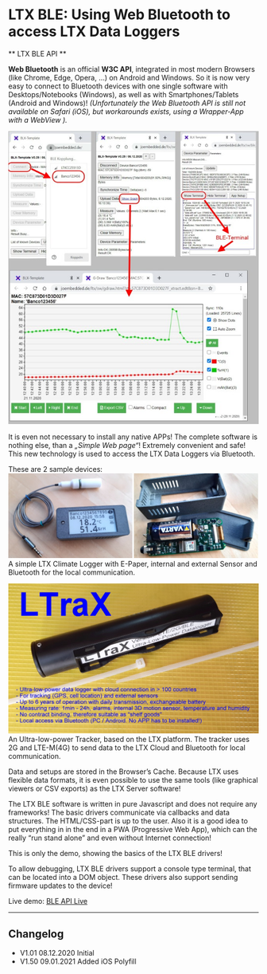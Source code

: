 # LTX BLE: Using Web Bluetooth to access LTX Data Loggers #
** LTX BLE API **

__Web Bluetooth__ is an official __W3C API__, integrated in most modern Browsers (like Chrome, Edge, Opera, …) 
on Android and Windows. So it is now very easy to connect to Bluetooth devices 
with one single software with Desktops/Notebooks (Windows), as well as with Smartphones/Tablets (Android and Windows)! 
_(Unfortunately the Web Bluetooth API is still not available on Safari (iOS), but workarounds exists, using a Wrapper-App with a WebView )._

!['Some Screenshots of the LTX BLE Demo'](./docs/ble_all.jpg "Some Screenshots of the LTX BLE Demo")

It is even not necessary to install any native APPs! The complete software is nothing else, than a _„Simple Web page“_! Extremely convenient and safe!
This new technology is used to access the LTX Data Loggers via Bluetooth. 

These are 2 sample devices:
!['LTX BLE E-Paper'](./docs/epa_logger2.jpg "LTX BLE E-Paper")
A simple LTX Climate Logger with E-Paper, internal and external Sensor and Bluetooth for the local communication.

!['LTraX Tracker'](./docs/LTrax_Tracker.jpg "LTraX Tracker")
An Ultra-low-power Tracker, based on the LTX platform. The tracker uses 2G and LTE-M(4G) to send data to the LTX Cloud and Bluetooth for local communication.

Data and setups are stored in the Browser’s Cache. Because LTX uses flexible data formats, it is even possible to use the same tools (like graphical viewers or CSV exports) 
as the LTX Server software! 

The LTX BLE software is written in pure Javascript and does not require any frameworks! The basic drivers communicate via callbacks and data structures.
The HTML/CSS-part is up to the user. Also it is a good idea to put everything in in the end in a PWA (Progressive Web App),
which can the really “run stand alone” and even without Internet connection!

This is only the demo, showing the basics of the LTX BLE drivers! 

To allow debugging, LTX BLE drivers support a console type terminal, that can be located into a DOM object.
These drivers also support sending firmware updates to the device!

Live demo: [BLE API Live](./ble_api/index.html)


---

## Changelog ##
- V1.01 08.12.2020 Initial
- V1.50 09.01.2021 Added iOS Polyfill

